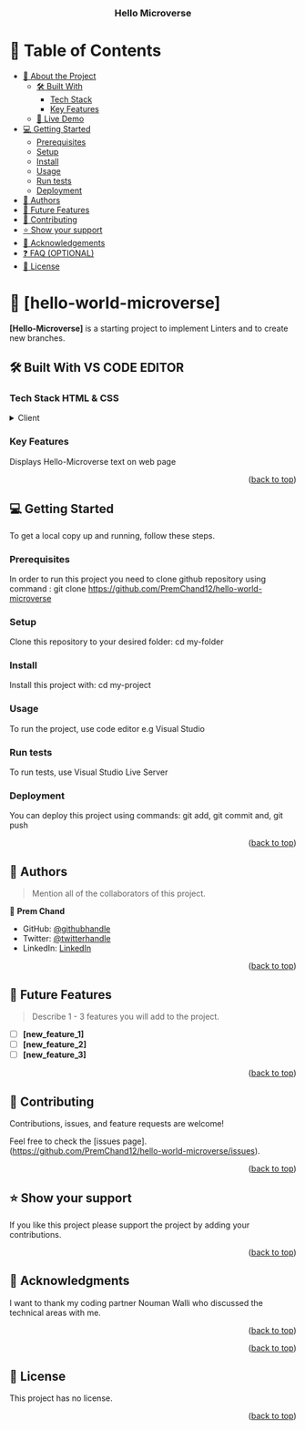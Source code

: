 <a name="readme-top"></a>

<!--
!!! IMPORTANT !!!
This README is an example of how you could professionally present your codebase. 
Writing documentation is a crucial part of your work as a professional software developer and cannot be ignored. 

You should modify this file to match your project and remove sections that don't apply.

REQUIRED SECTIONS:
- Table of Contents
- About the Project
  - Built With
  - Live Demo
- Getting Started
- Authors
- Future Features
- Contributing
- Show your support
- Acknowledgements
- License



After you're finished please remove all the comments and instructions!

For more information on the importance of a professional README for your repositories: https://github.com/microverseinc/curriculum-transversal-skills/blob/main/documentation/articles/readme_best_practices.md
-->

<div align="center">
  <!-- You are encouraged to replace this logo with your own! Otherwise you can also remove it. -->
  
  <br/>

  <h3><b>Hello Microverse</b></h3>

</div>

<!-- TABLE OF CONTENTS -->

# 📗 Table of Contents

- [📖 About the Project](#about-project)
  - [🛠 Built With](#built-with)
    - [Tech Stack](#tech-stack)
    - [Key Features](#key-features)
  - [🚀 Live Demo](#live-demo)
- [💻 Getting Started](#getting-started)
  - [Prerequisites](#prerequisites)
  - [Setup](#setup)
  - [Install](#install)
  - [Usage](#usage)
  - [Run tests](#run-tests)
  - [Deployment](#deployment)
- [👥 Authors](#authors)
- [🔭 Future Features](#future-features)
- [🤝 Contributing](#contributing)
- [⭐️ Show your support](#support)
- [🙏 Acknowledgements](#acknowledgements)
- [❓ FAQ (OPTIONAL)](#faq)
- [📝 License](#license)

<!-- PROJECT DESCRIPTION -->

# 📖 [hello-world-microverse] <a name="about-project"></a>

**[Hello-Microverse]** is a starting project to implement Linters and to create new branches.

## 🛠 Built With <a name="built-with">VS CODE EDITOR</a>

### Tech Stack <a name="tech-stack">HTML & CSS</a> 
  <details>
    <summary>Client</summary>
    <ul>
      <li>HTML</li>
      <li>CSS</li>
    </ul>
  </details>

### Key Features <a name="key-features"></a> 

Displays Hello-Microverse text on web page

<p align="right">(<a href="#readme-top">back to top</a>)</p>

<!-- LIVE DEMO -->

## 💻 Getting Started <a name="getting-started"></a>

To get a local copy up and running, follow these steps.

### Prerequisites

In order to run this project you need to clone github repository using command : git clone https://github.com/PremChand12/hello-world-microverse

<!--
Example command:

```sh
 gem install rails
```
 -->

### Setup

Clone this repository to your desired folder: cd my-folder

<!--
Example commands:

```sh
  cd my-folder
  git clone git@github.com:myaccount/my-project.git
```
--->

### Install

Install this project with: cd my-project

<!--
Example command:

```sh
  cd my-project
  gem install
```
--->

### Usage

To run the project, use code editor e.g Visual Studio

<!--
Example command:

```sh
  rails server
```
--->

### Run tests

To run tests, use Visual Studio Live Server

<!--
Example command:

```sh
  bin/rails test test/models/article_test.rb
```
--->

### Deployment

You can deploy this project using commands:
git add,
git commit and,
git push

<!--
Example:

```sh

```
 -->

<p align="right">(<a href="#readme-top">back to top</a>)</p>

<!-- AUTHORS -->

## 👥 Authors <a name="authors"></a>

> Mention all of the collaborators of this project.

👤 **Prem Chand**

- GitHub: [@githubhandle](https://github.com/PremChand12)
- Twitter: [@twitterhandle](https://twitter.com/Chandu1111112)
- LinkedIn: [LinkedIn](https://www.linkedin.com/in/prem-chand-maddati-15a69a1a8/)

<p align="right">(<a href="#readme-top">back to top</a>)</p>

<!-- FUTURE FEATURES -->

## 🔭 Future Features <a name="future-features"></a>

> Describe 1 - 3 features you will add to the project.

- [ ] **[new_feature_1]**
- [ ] **[new_feature_2]**
- [ ] **[new_feature_3]**

<p align="right">(<a href="#readme-top">back to top</a>)</p>

<!-- CONTRIBUTING -->

## 🤝 Contributing <a name="contributing"></a>

Contributions, issues, and feature requests are welcome!

Feel free to check the [issues page].(https://github.com/PremChand12/hello-world-microverse/issues).

<p align="right">(<a href="#readme-top">back to top</a>)</p>

<!-- SUPPORT -->

## ⭐️ Show your support <a name="support"></a>


If you like this project please support the project by adding your contributions.

<p align="right">(<a href="#readme-top">back to top</a>)</p>

<!-- ACKNOWLEDGEMENTS -->

## 🙏 Acknowledgments <a name="acknowledgements"></a>

I want to thank my coding partner Nouman Walli who discussed the technical areas with me.

<p align="right">(<a href="#readme-top">back to top</a>)</p>

<!-- FAQ (optional) -->



<p align="right">(<a href="#readme-top">back to top</a>)</p>

## 📝 License <a name="license"></a>

This project has no license.

<p align="right">(<a href="#readme-top">back to top</a>)</p>
